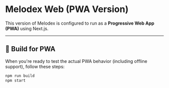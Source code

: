 # Melodex Web (PWA Version)

This version of Melodex is configured to run as a **Progressive Web App (PWA)** using Next.js.

---

## 🚀 Build for PWA

When you're ready to test the actual PWA behavior (including offline support), follow these steps:

```bash
npm run build
npm start
